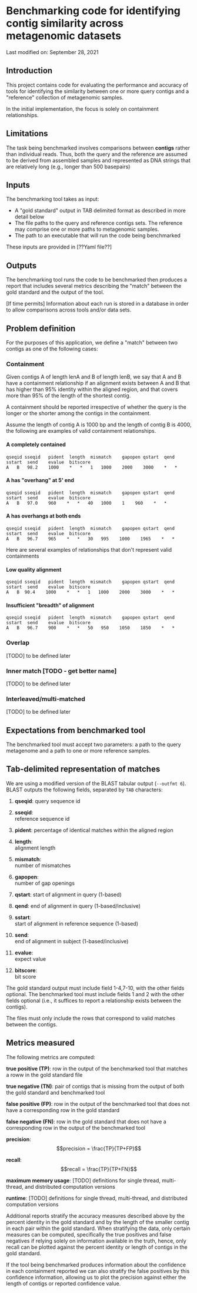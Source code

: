 # Benchmarking code for identifying contig similarity across metagenomic datasets
Last modified on: September 28, 2021

## Introduction
This project contains code for evaluating the performance and accuracy 
of tools for identifying the similarity between one or more query contigs and 
a "reference" collection of metagenomic samples.

In the initial implementation, the focus is solely on containment relationships.

## Limitations
The task being benchmarked involves comparisons between **contigs** rather than
individual reads.  Thus, both the query and the reference are assumed to be 
derived from assembled samples and represented as DNA strings that are relatively
long (e.g., longer than 500 basepairs)

## Inputs
The benchmarking tool takes as input:
* A "gold standard" output in TAB delimited format as described in more detail below
* The file paths to the query and reference contigs sets. The reference may comprise one
  or more paths to metagenomic samples.
* The path to an executable that will run the code being benchmarked

These inputs are provided in [??Yaml file??]

## Outputs
The benchmarking tool runs the code to be benchmarked then produces a report that includes
several metrics describing the "match" between the gold standard and the output of the tool.

[If time permits] Information about each run is stored in a database in order to allow
comparisons across tools and/or data sets.

## Problem definition
For the purposes of this application, we define a "match" between two contigs as one of the
following cases:

### Containment
Given contigs A of length lenA and B of length lenB, we say that A and B have a containment
relationship if an alignment exists between A and B that has higher than 95% identity within the aligned
region, and that covers more than 95% of the length of the shortest contig. 

A containment should be reported irrespective of whether the query is the longer or the shorter
among the contigs in the containment.  

Assume the length of contig A is 1000 bp and the length of contig B is 4000, the following
are examples of valid containment relationships.

#### A completely contained
```
qseqid sseqid	pident	length	mismatch	gapopen	qstart	qend	sstart	send	evalue	bitscore
A   B   98.2    1000    *   *   1   1000    2000    3000    *   *
```
#### A has "overhang" at 5' end
```
qseqid sseqid	pident	length	mismatch	gapopen	qstart	qend	sstart	send	evalue	bitscore
A   B   97.0    960    *   *   40   1000    1    960    *   *
```
#### A has overhangs at both ends
```
qseqid sseqid	pident	length	mismatch	gapopen	qstart	qend	sstart	send	evalue	bitscore
A   B   96.7    965    *   *   30   995    1000    1965    *   *
```

Here are several examples of relationships that don't represent valid containments

#### Low quality alignment
```
qseqid sseqid	pident	length	mismatch	gapopen	qstart	qend	sstart	send	evalue	bitscore
A   B  90.4    1000    *   *   1   1000    2000    3000    *   *
```

#### Insufficient "breadth" of alignment
```
qseqid sseqid	pident	length	mismatch	gapopen	qstart	qend	sstart	send	evalue	bitscore
A   B   96.7    900    *   *   50   950    1050    1850    *   *
```

### Overlap
[TODO] to be defined later

### Inner match [TODO - get better name]
[TODO] to be defined later

### Interleaved/multi-matched
[TODO] to be defined later
 
## Expectations from benchmarked tool
The benchmarked tool must accept two parameters: a path to the query metagenome and
a path to one or more reference samples. 

## Tab-delimited representation of matches
We are using a modified version of the BLAST tabular output (`--outfmt 6`). BLAST 
outputs the following fields, separated by `TAB` characters:

   1. **qseqid**:
      query sequence id

   2. **sseqid**:      
      reference sequence id

   3. **pident**:
      percentage of identical matches within the aligned region

   4. **length**:      
      alignment length

   5. **mismatch**:    
      number of mismatches

   6. **gapopen**:     
      number of gap openings

   7. **qstart**:
      start of alignment in query (1-based)

   8. **qend**:
       end of alignment in query (1-based/inclusive)

   9. **sstart**:      
       start of alignment in reference sequence (1-based)

   10. **send**:        
       end of alignment in subject (1-based/inclusive)

   11. **evalue**:      
       expect value

   12. **bitscore**:    
       bit score

The gold standard output must include field 1-4,7-10, with the other fields optional.
The benchmarked tool must include fields 1 and 2 with the other fields optional (i.e.,
it suffices to report a relationship exists between the contigs).

The files must only include the rows that correspond to valid matches between the 
contigs.

## Metrics measured
The following metrics are computed:

**true positive (TP)**:
  row in the output of the benchmarked tool that matches a roww in the gold
standard file

**true negative (TN)**:
  pair of contigs that is missing from the output of both the gold standard
and benchmarked tool

**false positive (FP)**:
  row in the output of the benchmarked tool that does not have a corresponding
row in the gold standard

**false negative (FN)**:
  row in the gold standard that does not have a corresponding row in the output
of the benchmarked tool

**precision**:
  $$precision = \frac{TP}{TP+FP}$$

**recall**:
  $$recall = \frac{TP}{TP+FN}$$

**maximum memory usage**:
  [TODO] definitions for single thread, multi-thread, and distributed computation versions

**runtime**:
  [TODO] definitions for single thread, multi-thread, and distributed computation versions

Additional reports stratify the accuracy measures described above by the percent identity
in the gold standard and by the length of the smaller contig in each pair within the
gold standard.  When stratifying the data, only certain measures can be computed, specifically
the true positives and false negatives if relying solely on information available in the truth, 
hence, only recall can be plotted against the percent identity or length of contigs in the 
gold standard.

If the tool being benchmarked produces information about the confidence in each containment reported
we can also stratify the false positives by this confidence information, allowing us to plot
the precision against either the length of contigs or reported confidence value.
